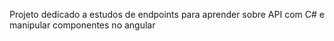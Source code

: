 Projeto dedicado a estudos de endpoints para aprender sobre API com C# e manipular componentes no angular
